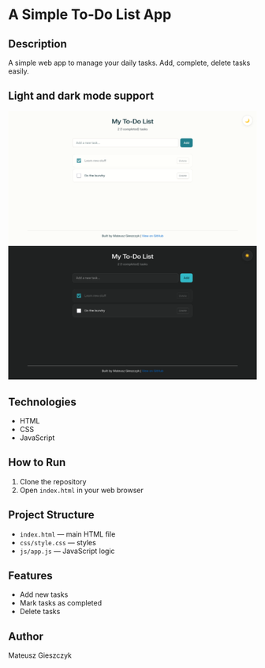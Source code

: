 # A Simple To-Do List App

## Description
A simple web app to manage your daily tasks. Add, complete, delete tasks easily.

## Light and dark mode support
![Light mode](./assets/light.png)
![Dark mode](./assets/dark.png)


## Technologies
- HTML
- CSS
- JavaScript

## How to Run
1. Clone the repository
2. Open `index.html` in your web browser

## Project Structure
- `index.html` — main HTML file
- `css/style.css` — styles
- `js/app.js` — JavaScript logic

## Features
- Add new tasks
- Mark tasks as completed
- Delete tasks

## Author
Mateusz Gieszczyk
